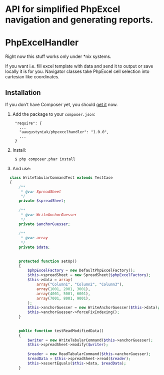 # API for simplified PhpExcel navigation and generating reports.

# PhpExcelHandler

Right now this stuff works only under *nix systems.

If you want i.e. fill excel template with data and send it to output or save locally it is for you.
Navigator classes take PhpExcel cell selection into cartesian like coordinates. 

## Installation 

If you don’t have Composer yet, you should [get it](http://getcomposer.org) now.

1. Add the package to your `composer.json`:

        "require": {
          ...
          "aaugustyniak/phpexcelhandler": "1.0.0",
          ...
        }

2. Install:

        $ php composer.phar install

3. And use:

```php
  class WriteTabularCommandTest extends TestCase
  {
      /**
       * @var SpreadSheet
       */
      private $spreadSheet;
  
      /**
       * @var WriteAnchorGuesser
       */
      private $anchorGuesser;
  
      /**
       * @var array
       */
      private $data;
  
  
      protected function setUp()
      {
          $phpExcelFactory = new DefaultPhpExcelFactory();
          $this->spreadSheet = new SpreadSheet($phpExcelFactory);
          $this->data = array(
              array("Column1", "Column2", "Column3"),
              array(1001, 2001, 3001),
              array(4001, 5001, 6001),
              array(7001, 8001, 9001),
          );
          $this->anchorGuesser = new WriteAnchorGuesser($this->data);
          $this->anchorGuesser->forceFixIndexing();
      }
  
  
      public function testReadModifiedData()
      {
          $writer = new WriteTabularCommand($this->anchorGuesser);
          $this->spreadSheet->modify($writer);
  
          $reader = new ReadTabularCommand($this->anchorGuesser);
          $readData = $this->spreadSheet->read($reader);
          $this->assertEquals($this->data, $readData);
      }

